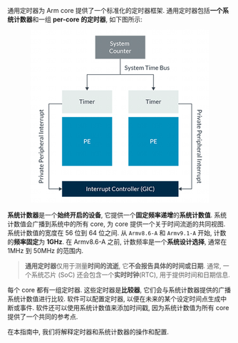 
通用定时器为 Arm core 提供了一个标准化的定时器框架. 通用定时器包括**一个系统计数器**和一组 **per-core 的定时器**, 如下图所示:

<div align='center'>
<img src="./images/2025-04-10-10-51-03.png"/>
</div>

**系统计数器**是一个**始终开启的设备**, 它提供一个**固定频率递增**的**系统计数值**. 系统计数值会广播到系统中的所有 core, 为 core 提供一个关于时间流逝的共同视图. 系统计数值的宽度在 56 位到 64 位之间. 从 `Armv8.6-A` 和 `Armv9.1-A` 开始, 计数的**频率固定**为 **1GHz**. 在 Armv8.6-A 之前, 计数频率是一个**系统设计选择**, 通常在 1MHz 到 50MHz 的范围内.

> **通用定时器**仅用于测量**时间的流逝**, 它**不会报告具体的时间或日期**. 通常, 一个系统芯片 (SoC) 还会包含一个**实时时钟**(RTC), 用于提供时间和日期信息.

每个 core 都有一组定时器. 这些定时器是**比较器**, 它们会与系统计数器提供的广播系统计数值进行比较. 软件可以配置定时器, 以便在未来的某个设定时间点生成中断或事件. 软件还可以使用系统计数值来添加时间戳, 因为系统计数值为所有 core 提供了一个共同的参考点.

在本指南中, 我们将解释定时器和系统计数器的操作和配置.

